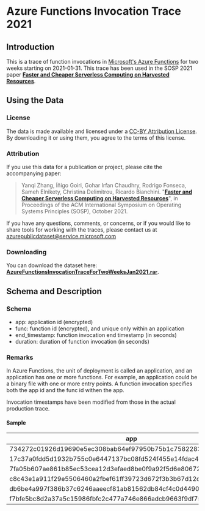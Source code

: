 # Azure Functions Invocation Trace 2021

## Introduction
This is a trace of function invocations  in [Microsoft's Azure Functions](https://docs.microsoft.com/en-us/azure/azure-functions/functions-overview) for two weeks starting on 2021-01-31. This trace has been used in the SOSP 2021 paper [**Faster and Cheaper Serverless Computing on Harvested Resources**](https://www.microsoft.com/en-us/research/publication/faster-and-cheaper-serverless-computing-on-harvested-resources/).


## Using the Data

### License
The data is made available and licensed under a [CC-BY Attribution License](https://github.com/Azure/AzurePublicDataset/blob/master/LICENSE). By downloading it or using them, you agree to the terms of this license.

### Attribution
If you use this data for a publication or project, please cite the accompanying paper:

> Yanqi Zhang, Íñigo Goiri, Gohar Irfan Chaudhry, Rodrigo Fonseca, Sameh Elnikety, Christina Delimitrou,  Ricardo Bianchini. "[**Faster and Cheaper Serverless Computing on Harvested Resources**](https://www.microsoft.com/en-us/research/publication/faster-and-cheaper-serverless-computing-on-harvested-resources/)", in Proceedings of the ACM International Symposium on Operating Systems Principles (SOSP), October 2021.

If you have any questions, comments, or concerns, or if you would like to share tools for working with the traces, please contact us at azurepublicdataset@service.microsoft.com 

### Downloading
You can download the dataset here:  [**AzureFunctionsInvocationTraceForTwoWeeksJan2021.rar**](https://github.com/Azure/AzurePublicDataset/raw/master/data/AzureFunctionsInvocationTraceForTwoWeeksJan2021.rar).

## Schema and Description

### Schema

- app: application id (encrypted)
- func: function id (encrypted), and unique only within an application 
- end_timestamp: function invocation end timestamp (in seconds)
- duration: duration of function invocation (in seconds)

### Remarks 

In Azure Functions, the unit of deployment is called an application, and an application has one or more functions. For example, an application could be a binary file with one or more entry points.  A function invocation specifies both the app id and the func id withen the app. 

Invocation timestamps have been modified from those in the actual production trace.

#### Sample

|app|func|end_timestamp|duration|
|--|--|--|--|
|734272c01926d19690e5ec308bab64ef97950b75b1c7582283e0783fce1751d8|313c03f53a0d31f70aec25f62efb33e7dd779725ca4af579018452d1204beaad|5160.142570018768|0.134|
|17c37a0fdd5d1932b755c0e6447137bc08fd524f455e14fdac414f584de08dc5|c9f8e30e36d1aef62c10b3cfca6e289a93848a148d876dd514753040314f4817|5161.280997037888|0.013|
|7fa05b607ae861b85ec53cea12d3efaed8be0f9a92f5d6e8067244161d491e96|9bc86d6cd1ee254aaa313492f0fd88be8bd7b92d50d4237ff52d7685440c0906|5241.567729949951|42.356|
|c8c43e1a911f29e5506460a2fbef61ff39723d672f3b3b67d12d4c236c6872f7|653cdbc309bc359f3289d3b4df21c4a8e478d22946b35cbfdab05377dcacd3e0|5253.883348941803|42.372|
|db6be4a997f386b37c6246aaeecf81ab81562db84cf4c0d44907d9df2d0ab9fc|9040b71f8a0325ba418c85bcefa3b19c02c781bed6284af487d3f111f369534a|5219.518173933029|0.108|
|f7bfe5bc8d2a37a5c15986fbfc2c477a746e866adcb9663f9df7535b61c3eb9b|34f4775366e51728635af48df1a96d332cf1565eee069a0030f12966ae760274|5220.1072909832|0.093|

